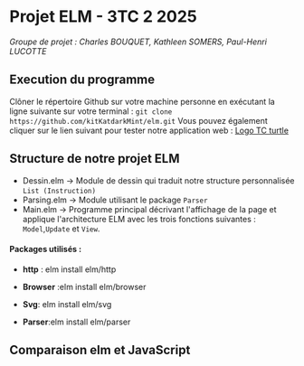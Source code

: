 # Projet ELM - 3TC 2 2025

_Groupe de projet : Charles BOUQUET, Kathleen SOMERS, Paul-Henri LUCOTTE_

## Execution du programme
Clôner le répertoire Github sur votre machine personne en exécutant la ligne suivante sur votre terminal : `git clone https://github.com/kitKatdarkMint/elm.git`
Vous pouvez également cliquer sur le lien suivant pour tester notre application web : [Logo TC turtle](https://github.com/kitKatdarkMint/elm/blob/main/index.html)
## Structure de notre projet ELM
* Dessin.elm -> Module de dessin qui traduit notre structure personnalisée `List (Instruction)`
* Parsing.elm -> Module utilisant le package `Parser`
* Main.elm -> Programme principal décrivant l'affichage de la page et applique l'architecture ELM avec les trois fonctions suivantes : `Model`,`Update` et `View`.

#### Packages utilisés :
* **http** : elm install elm/http

* **Browser** :elm install elm/browser

* **Svg**: elm install elm/svg

* **Parser**:elm install elm/parser
  
## Comparaison elm et JavaScript
